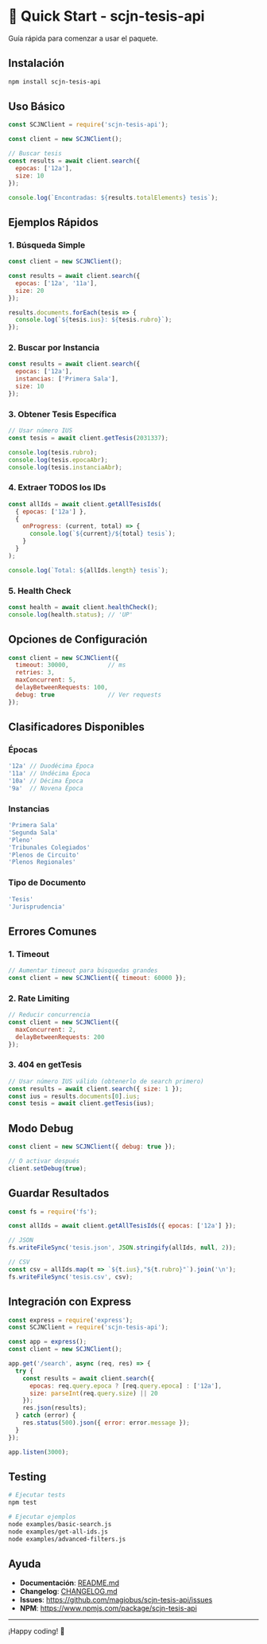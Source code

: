 # 🚀 Quick Start - scjn-tesis-api

Guía rápida para comenzar a usar el paquete.

## Instalación

```bash
npm install scjn-tesis-api
```

## Uso Básico

```javascript
const SCJNClient = require('scjn-tesis-api');

const client = new SCJNClient();

// Buscar tesis
const results = await client.search({
  epocas: ['12a'],
  size: 10
});

console.log(`Encontradas: ${results.totalElements} tesis`);
```

## Ejemplos Rápidos

### 1. Búsqueda Simple

```javascript
const client = new SCJNClient();

const results = await client.search({
  epocas: ['12a', '11a'],
  size: 20
});

results.documents.forEach(tesis => {
  console.log(`${tesis.ius}: ${tesis.rubro}`);
});
```

### 2. Buscar por Instancia

```javascript
const results = await client.search({
  epocas: ['12a'],
  instancias: ['Primera Sala'],
  size: 10
});
```

### 3. Obtener Tesis Específica

```javascript
// Usar número IUS
const tesis = await client.getTesis(2031337);

console.log(tesis.rubro);
console.log(tesis.epocaAbr);
console.log(tesis.instanciaAbr);
```

### 4. Extraer TODOS los IDs

```javascript
const allIds = await client.getAllTesisIds(
  { epocas: ['12a'] },
  {
    onProgress: (current, total) => {
      console.log(`${current}/${total} tesis`);
    }
  }
);

console.log(`Total: ${allIds.length} tesis`);
```

### 5. Health Check

```javascript
const health = await client.healthCheck();
console.log(health.status); // 'UP'
```

## Opciones de Configuración

```javascript
const client = new SCJNClient({
  timeout: 30000,           // ms
  retries: 3,
  maxConcurrent: 5,
  delayBetweenRequests: 100,
  debug: true               // Ver requests
});
```

## Clasificadores Disponibles

### Épocas
```javascript
'12a' // Duodécima Época
'11a' // Undécima Época
'10a' // Décima Época
'9a'  // Novena Época
```

### Instancias
```javascript
'Primera Sala'
'Segunda Sala'
'Pleno'
'Tribunales Colegiados'
'Plenos de Circuito'
'Plenos Regionales'
```

### Tipo de Documento
```javascript
'Tesis'
'Jurisprudencia'
```

## Errores Comunes

### 1. Timeout
```javascript
// Aumentar timeout para búsquedas grandes
const client = new SCJNClient({ timeout: 60000 });
```

### 2. Rate Limiting
```javascript
// Reducir concurrencia
const client = new SCJNClient({
  maxConcurrent: 2,
  delayBetweenRequests: 200
});
```

### 3. 404 en getTesis
```javascript
// Usar número IUS válido (obtenerlo de search primero)
const results = await client.search({ size: 1 });
const ius = results.documents[0].ius;
const tesis = await client.getTesis(ius);
```

## Modo Debug

```javascript
const client = new SCJNClient({ debug: true });

// O activar después
client.setDebug(true);
```

## Guardar Resultados

```javascript
const fs = require('fs');

const allIds = await client.getAllTesisIds({ epocas: ['12a'] });

// JSON
fs.writeFileSync('tesis.json', JSON.stringify(allIds, null, 2));

// CSV
const csv = allIds.map(t => `${t.ius},"${t.rubro}"`).join('\n');
fs.writeFileSync('tesis.csv', csv);
```

## Integración con Express

```javascript
const express = require('express');
const SCJNClient = require('scjn-tesis-api');

const app = express();
const client = new SCJNClient();

app.get('/search', async (req, res) => {
  try {
    const results = await client.search({
      epocas: req.query.epoca ? [req.query.epoca] : ['12a'],
      size: parseInt(req.query.size) || 20
    });
    res.json(results);
  } catch (error) {
    res.status(500).json({ error: error.message });
  }
});

app.listen(3000);
```

## Testing

```bash
# Ejecutar tests
npm test

# Ejecutar ejemplos
node examples/basic-search.js
node examples/get-all-ids.js
node examples/advanced-filters.js
```

## Ayuda

- **Documentación**: [README.md](README.md)
- **Changelog**: [CHANGELOG.md](CHANGELOG.md)
- **Issues**: https://github.com/magiobus/scjn-tesis-api/issues
- **NPM**: https://www.npmjs.com/package/scjn-tesis-api

---

¡Happy coding! 🎉
